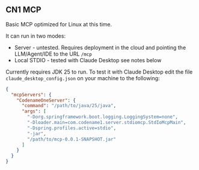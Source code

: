 ## CN1 MCP
Basic MCP optimized for Linux at this time.

It can run in two modes:

* Server - untested. Requires deployment in the cloud and pointing the LLM/Agent/IDE to the URL `/mcp`
* Local STDIO - tested with Claude Desktop see notes below

Currently requires JDK 25 to run. To test it with Claude Desktop edit the file `claude_desktop_config.json` on your machine to the following:

```json
{
  "mcpServers": {
    "CodenameOneServer": {
      "command": "/path/to/java/25/java",
      "args": [
        "-Dorg.springframework.boot.logging.LoggingSystem=none",
        "-Dloader.main=com.codename1.server.stdiomcp.StdIoMcpMain",
        "-Dspring.profiles.active=stdio",
        "-jar",
        "/path/to/mcp-0.0.1-SNAPSHOT.jar"
      ]
    }
  }
}
```
